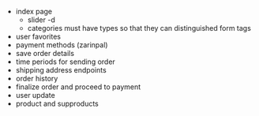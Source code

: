 - index page
    - slider -d
    - categories must have types so that they can distinguished form tags
- user favorites
- payment methods (zarinpal)
- save order details
- time periods for sending order
- shipping address endpoints
- order history
- finalize order and proceed to payment
- user update
- product and supproducts